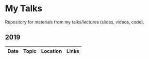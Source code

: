 # My Talks

Repository for materials from my talks/lectures (slides, videos, code).

## 2019

| Date | Topic | Location | Links |
| :---: | :---- | :------- | :---: |

